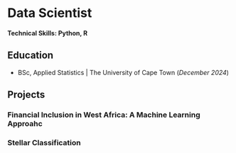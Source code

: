 # Data Scientist

#### Technical Skills: Python, R 

## Education
- BSc, Applied Statistics | The University of Cape Town (_December 2024_)

## Projects

### Financial Inclusion in West Africa: A Machine Learning Approahc

### Stellar Classification

